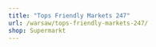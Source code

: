 ```yaml
---
title: "Tops Friendly Markets 247"
url: /warsaw/tops-friendly-markets-247/
shop: Supermarkt
---
```

